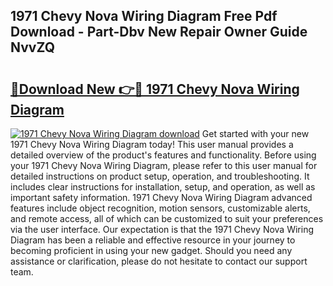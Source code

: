 ## 1971 Chevy Nova Wiring Diagram Free Pdf Download - Part-Dbv New Repair Owner Guide NvvZQ

# <h2><a href="http://dft82tw.blite.top/?on=1971+Chevy+Nova+Wiring+Diagram">🔗Download New 👉🔴 1971 Chevy Nova Wiring Diagram</a></h2>

[![1971 Chevy Nova Wiring Diagram download](https://i.imgur.com/lujVjoI.png)](http://dft82tw.blite.top/?on=1971+Chevy+Nova+Wiring+Diagram)
Get started with your new 1971 Chevy Nova Wiring Diagram today! This user manual provides a detailed overview of the product's features and functionality. Before using your 1971 Chevy Nova Wiring Diagram, please refer to this user manual for detailed instructions on product setup, operation, and troubleshooting. It includes clear instructions for installation, setup, and operation, as well as important safety information. 1971 Chevy Nova Wiring Diagram advanced features include object recognition, motion sensors, customizable alerts, and remote access, all of which can be customized to suit your preferences via the user interface. Our expectation is that the 1971 Chevy Nova Wiring Diagram has been a reliable and effective resource in your journey to becoming proficient in using your new gadget. Should you need any assistance or clarification, please do not hesitate to contact our support team.
